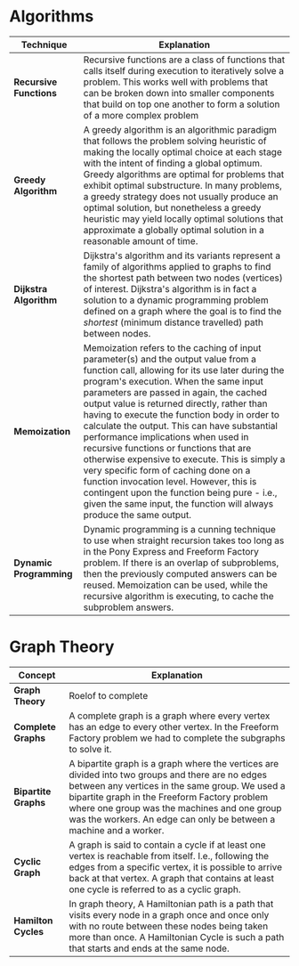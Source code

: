 # Algorithms

| Technique | Explanation |
|------|------------|
| **Recursive Functions** | Recursive functions are a class of functions that calls itself during execution to iteratively solve a problem. This works well with problems that can be broken down into smaller components that build on top one another to form a solution of a more complex problem |
| **Greedy Algorithm** | A greedy algorithm is an algorithmic paradigm that follows the problem solving heuristic of making the locally optimal choice at each stage with the intent of finding a global optimum.  Greedy algorithms are optimal for problems that exhibit optimal substructure. In many problems, a greedy strategy does not usually produce an optimal solution, but nonetheless a greedy heuristic may yield locally optimal solutions that approximate a globally optimal solution in a reasonable amount of time. |
| **Dijkstra Algorithm** | Dijkstra's algorithm and its variants represent a family of algorithms applied to graphs to find the shortest path between two nodes (vertices) of interest. Dijkstra's algorithm is in fact a solution to a dynamic programming problem defined on a graph where the goal is to find the *shortest* (minimum distance travelled) path between nodes. |
| **Memoization** | Memoization refers to the caching of input parameter(s) and the output value from a function call, allowing for its use later during the program's execution.  When the same input parameters are passed in again, the cached output value is returned directly, rather than having to execute the function body in order to calculate the output.  This can have substantial performance implications when used in recursive functions or functions that are otherwise expensive to execute.  This is simply a very specific form of caching done on a function invocation level.  However, this is contingent upon the function being pure - i.e., given the same input, the function will always produce the same output. |
| **Dynamic Programming** | Dynamic programming is a cunning technique to use when straight recursion takes too long as in the Pony Express and Freeform Factory problem. If there is an overlap of subproblems, then the previously computed answers can be reused. Memoization can be used, while the recursive algorithm is executing, to cache the subproblem answers. |

# Graph Theory

| Concept | Explanation |
|------|------------|
| **Graph Theory** | Roelof to complete  |
| **Complete Graphs** | A complete graph is a graph where every vertex has an edge to every other vertex. In the Freeform Factory problem we had to complete the subgraphs to solve it. |
| **Bipartite Graphs** | A bipartite graph is a graph where the vertices are divided into two groups and there are no edges between any vertices in the same group. We used a bipartite graph in the Freeform Factory problem where one group was the machines and one group was the workers. An edge can only be between a machine and a worker.|
| **Cyclic Graph** | A graph is said to contain a cycle if at least one vertex is reachable from itself.  I.e., following the edges from a specific vertex, it is possible to arrive back at that vertex.  A graph that contains at least one cycle is referred to as a cyclic graph. |
| **Hamilton Cycles** | In graph theory, A Hamiltonian path is a path that visits every node in a graph once and once only with no route between these nodes being taken more than once. A Hamiltonian Cycle is such a path that starts and ends at the same node. |
